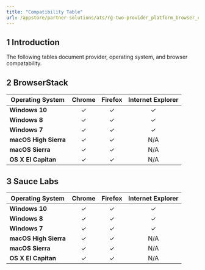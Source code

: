 ```yaml
---
title: "Compatibility Table" 
url: /appstore/partner-solutions/ats/rg-two-provider_platform_browser_compatiblitiy_table/
---
```


## 1 Introduction

The following tables document provider, operating system, and browser compatability. 

## 2 BrowserStack

Operating System       | Chrome   | Firefox  | Internet Explorer
---------------------  | :------: | :------: | :------------------:
**Windows 10**         | &#10003; | &#10003; | &#10003;
**Windows 8**          | &#10003; | &#10003; | &#10003;
**Windows 7**          | &#10003; | &#10003; | &#10003;
**macOS High Sierra**  | &#10003; | &#10003; | N/A
**macOS Sierra**       | &#10003; | &#10003; | N/A
**OS X El Capitan**    | &#10003; | &#10003; | N/A

## 3 Sauce Labs

Operating System       | Chrome   | Firefox  | Internet Explorer
---------------------  | :------: | :------: | :------------------:
**Windows 10**         | &#10003; | &#10003; | &#10003;
**Windows 8**          | &#10003; | &#10003; | &#10003;
**Windows 7**          | &#10003; | &#10003; | &#10003;
**macOS High Sierra**  | &#10003; | &#10003; | N/A
**macOS Sierra**       | &#10003; | &#10003; | N/A
**OS X El Capitan**    | &#10003; | &#10003; | N/A
